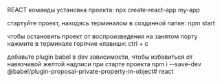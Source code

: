 REACT команды
установка проекта:
npx create-react-app my-app

стартуйте проект, находясь терминалом в созданной папке:
npm start

чтобы остановить проект от воспроизведения на занятом порту нажмите в терминале горячие клавиши:
ctrl + c

добавьте plugin babel в dev зависимости, чтобы избавиться от навязчивой желтой надписи при старте проекта
npm i --save-dev @babel/plugin-proposal-private-property-in-object# react
